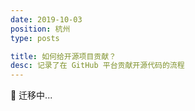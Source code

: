 ```yaml
---
date: 2019-10-03
position: 杭州
type: posts

title: 如何给开源项目贡献？
desc: 记录了在 GitHub 平台贡献开源代码的流程
---
```


🚧 迁移中...
